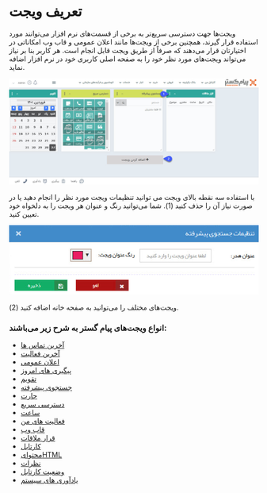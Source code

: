 # تعریف ویجت‌

ویجت‌ها جهت دسترسی سریع‌تر به برخی از قسمت‌های نرم افزار می‌توانند مورد استفاده قرار گیرند، همچنین برخی از ویجت‌ها مانند اعلان عمومی و قاب وب امکاناتی در اختیارتان قرار می‌دهند که صرفاً از طریق ویجت قابل انجام است.  هر کاربر بنا بر نیاز می‌تواند ویجت‌های مورد نظر خود را به صفحه اصلی کاربری خود در نرم افزار اضافه نماید.

![صفحه داشبورد کاربر](./Images/Widget-identification.png)

با استفاده سه نقطه بالای ویجت می توانید تنظیمات ویجت مورد نظر را انجام دهید یا در صورت نیاز آن را حذف کنید (1). شما می‌توانید رنگ و عنوان هر ویجت را به دلخواه خود تعیین کنید.

![ویرایش ویجت با تنظیمات دلخواه کاربر](./Images/Widget-Customization.png)

ویجت‌های مختلف را می‌توانید به صفحه خانه اضافه کنید (2).


### انواع ویجت‌های پیام گستر به شرح زیر می‌باشند:
- [آخرین تماس ها](https://github.com/1stco/PayamGostarDocs/tree/master/help2.5.4/home/widget/Last-calls/Last-calls.md)
- [آخرین فعالیت](https://github.com/1stco/PayamGostarDocs/tree/master/help2.5.4/home/widget/The-latest-activity/The-latest-activity.md)
- [اعلان عمومی](https://github.com/1stco/PayamGostarDocs/tree/master/help2.5.4/home/widget/Public-announcement/Public-announcement.md)
- [پیگیری های امروز](https://github.com/1stco/PayamGostarDocs/tree/master/help2.5.4/home/widget/Follow-up-today/Follow-up-today.md)
- [تقویم](https://github.com/1stco/PayamGostarDocs/tree/master/help2.5.4/home/widget/Calendar/Calendar.md)
- [جستجوی پیشرفته](https://github.com/1stco/PayamGostarDocs/tree/master/help2.5.4/home/widget/Advanced-search/Advanced-search.md)
- [چارت](https://github.com/1stco/PayamGostarDocs/tree/master/help2.5.4/home/widget/Chart/Chart.md)
- [دسترسی سریع](https://github.com/1stco/PayamGostarDocs/tree/master/help2.5.4/home/widget/quick-access/quick-access.md)
- [ساعت](https://github.com/1stco/PayamGostarDocs/tree/master/help2.5.4/home/widget/watch/watch.md)
- [فعالیت های من](https://github.com/1stco/PayamGostarDocs/tree/master/help2.5.4/home/widget/My-activities/My-activities.md)
- [قاب وب](https://github.com/1stco/PayamGostarDocs/tree/master/help2.5.4/home/widget/Web-frame/Web-frame.md)
- [قرار ملاقات](https://github.com/1stco/PayamGostarDocs/tree/master/help2.5.4/home/widget/Meeting-widget/Meeting-widget.md)
- [کارتابل](https://github.com/1stco/PayamGostarDocs/tree/master/help2.5.4/home/widget/Cardboard/Cardboard.md)
- [محتوایHTML](https://github.com/1stco/PayamGostarDocs/tree/master/help2.5.4/home/widget/Html-content/Html-content.md)
- [نظرات](https://github.com/1stco/PayamGostarDocs/tree/master/help2.5.4/home/widget/Comments/Comments.md)
- [وضعیت کارتابل](https://github.com/1stco/PayamGostarDocs/tree/master/help2.5.4/home/widget/Cartel-tatus/Cartel-tatus.md)
- [یادآوری های سیستم](https://github.com/1stco/PayamGostarDocs/tree/master/help2.5.4/home/widget/System-reminders/System-reminders.md)




